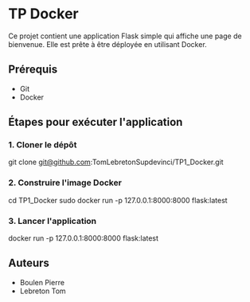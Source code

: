 # TP Docker

Ce projet contient une application Flask simple qui affiche une page de bienvenue. Elle est prête à être déployée en utilisant Docker.

## Prérequis

- Git
- Docker

## Étapes pour exécuter l'application

### 1. Cloner le dépôt

git clone git@github.com:TomLebretonSupdevinci/TP1_Docker.git

### 2. Construire l'image Docker

cd TP1_Docker
sudo docker run -p 127.0.0.1:8000:8000 flask:latest 

### 3. Lancer l'application

docker run -p 127.0.0.1:8000:8000 flask:latest

## Auteurs

- Boulen Pierre
- Lebreton Tom

